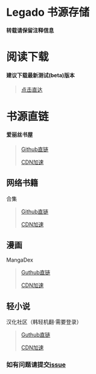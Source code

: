 # Legado 书源存储
**转载请保留注释信息**
# 阅读下载
#### 建议下载最新测试(beta)版本
> [点击直达](https://github.com/gedoor/legado/releases)
# 书源直链
#### 爱丽丝书屋
>[Github直链](https://raw.githubusercontent.com/yezechuandl/source-legado/main/source/爱丽丝书屋.json)
>
>[CDN加速](https://fastly.jsdelivr.net/gh/yezechuandl/source-legado@main/source/爱丽丝书屋.json)
>
## 网络书籍
合集
>[Github直链](https://raw.githubusercontent.com/yezechuandl/source-legado/main/source/杂七杂八.json)
>
>[CDN加速](https://fastly.jsdelivr.net/gh/yezechuandl/source-legado@main/source/杂七杂八.json)
## 漫画
MangaDex
>[Guthub直链](https://raw.githubusercontent.com/yezechuandl/source-legado/main/source/MangaDex.json)
>
>[CDN加速](https://fastly.jsdelivr.net/gh/yezechuandl/source-legado@main/source/MangaDex.json)
>
## 轻小说
汉化社区（韩轻机翻·需要登录）
>[Guthub直链](https://raw.githubusercontent.com/yezechuandl/source-legado/main/source/汉化社区.json)
>
>[CDN加速](https://fastly.jsdelivr.net/gh/yezechuandl/source-legado@main/source/汉化社区.json)
>
### 如有问题请提交[issue](https://github.com/yezechuandl/source-legado/issues)
